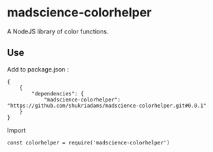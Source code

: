 # madscience-colorhelper

A NodeJS library of color functions.

## Use 

Add to package.json :

    {
        {
            "dependencies": {
                "madscience-colorhelper": "https://github.com/shukriadams/madscience-colorhelper.git#0.0.1"
        }
    }

Import

    const colorhelper = require('madscience-colorhelper')
